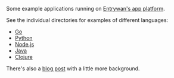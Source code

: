Some example applications running on [Entrywan's app platform](https://www.entrywan.com/docs#apps).

See the individual directories for examples of different languages:

- [Go](/go)
- [Python](/python)
- [Node.js](/nodejs)
- [Java](/java-paketo-spring-boot)
- [Clojure](/clojure)

There's also a [blog post](https://www.entrywan.com/blog/2024-04-02-app-platform-introduction)
with a little more background.
